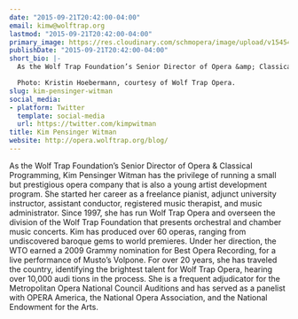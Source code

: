 ```yaml
---
date: "2015-09-21T20:42:00-04:00"
email: kimw@wolftrap.org
lastmod: "2015-09-21T20:42:00-04:00"
primary_image: https://res.cloudinary.com/schmopera/image/upload/v1545409169/media/webhook-uploads/1442882510947/2565KimWitman_2014_CourtesyofWolfTrap.jpg.jpg
publishDate: "2015-09-21T20:42:00-04:00"
short_bio: |-
  As the Wolf Trap Foundation’s Senior Director of Opera &amp; Classical Programming, Kim Pensinger Witman has the privilege of running a small but prestigious opera company that is also a young artist development program. She started her career as a freelance pianist, adjunct university instructor, assistant conductor, registered music therapist, and music administrator.

  Photo: Kristin Hoebermann, courtesy of Wolf Trap Opera.
slug: kim-pensinger-witman
social_media:
- platform: Twitter
  template: social-media
  url: https://twitter.com/kimpwitman
title: Kim Pensinger Witman
website: http://opera.wolftrap.org/blog/
---
```


As the Wolf Trap Foundation’s Senior Director of Opera & Classical Programming, Kim Pensinger Witman has the privilege of running a small but prestigious opera company that is also a young artist development program. She started her career as a freelance pianist, adjunct university instructor, assistant conductor, registered music therapist, and music administrator. Since 1997, she has run Wolf Trap Opera and overseen the division of the Wolf Trap Foundation that presents orchestral and chamber music concerts. Kim has produced over 60 operas, ranging from undiscovered baroque gems to world premieres. Under her direction, the WTO earned a 2009 Grammy nomination for Best Opera Recording, for a live performance of Musto’s Volpone. For over 20 years, she has traveled the country, identifying the brightest talent for Wolf Trap Opera, hearing over 10,000 audi tions in the process. She is a frequent adjudicator for the Metropolitan Opera National Council Auditions and has served as a panelist with OPERA America, the National Opera Association, and the National Endowment for the Arts.
